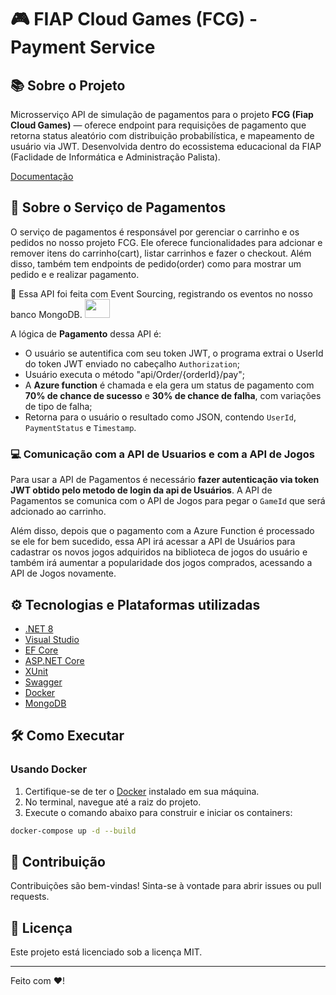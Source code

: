 # 🎮 FIAP Cloud Games (FCG) - Payment Service

## 📚 Sobre o Projeto

Microsserviço API de simulação de pagamentos para o projeto **FCG (Fiap Cloud Games)** — oferece endpoint para requisições de pagamento que retorna status aleatório com distribuição probabilística, e mapeamento de usuário via JWT.
Desenvolvida dentro do ecossistema educacional da FIAP (Faclidade de Informática e Administração Palista). 

[Documentação](https://www.notion.so/Fiap-Cloud-Games-FCG-1dea50ade75480e78653c05e2cca2193?pvs=4)

## :money_with_wings:  Sobre o Serviço de Pagamentos

O serviço de pagamentos é responsável por gerenciar o carrinho e os pedidos no nosso projeto FCG. Ele oferece funcionalidades para adcionar e remover itens do carrinho(cart), listar carrinhos e fazer o checkout. Além disso, também tem endpoints de pedido(order) como para mostrar um pedido e e realizar pagamento.

:space_invader: Essa API foi feita com Event Sourcing, registrando os eventos no nosso banco MongoDB. 
<img height="30" width="40" src="https://cdn.jsdelivr.net/gh/devicons/devicon@latest/icons/mongodb/mongodb-original.svg" />

A lógica de <B>Pagamento</b> dessa API é:
- O usuário se autentifica com seu token JWT, o programa extrai o UserId do token JWT enviado no cabeçalho `Authorization`;
- Usuário executa o método "api/Order/{orderId}/pay";
- A <b>Azure function</b> é chamada e ela gera um status de pagamento com **70% de chance de sucesso** e **30% de chance de falha**, com variações de tipo de falha;  
- Retorna para o usuário o resultado como JSON, contendo `UserId`, `PaymentStatus` e `Timestamp`.

### :computer: Comunicação com a API de Usuarios e com a API de Jogos

Para usar a API de Pagamentos é necessário <b>fazer autenticação via token JWT obtido pelo metodo de login da api de Usuários</b>. A API de Pagamentos se comunica com o API de Jogos para pegar o `GameId` que será adcionado ao carrinho. 

Além disso, depois que o pagamento com a Azure Function é processado se ele for bem sucedido, essa API irá acessar a API de Usuários para cadastrar os novos jogos adquiridos na biblioteca de jogos do usuário e também irá aumentar a popularidade dos jogos comprados, acessando a API de Jogos novamente.

## ⚙️ Tecnologias e Plataformas utilizadas

- [.NET 8](https://dotnet.microsoft.com/download/dotnet/8.0)
- [Visual Studio](https://visualstudio.microsoft.com/pt-br/)
- [EF Core](https://learn.microsoft.com/pt-br/ef/core/)
- [ASP.NET Core](https://learn.microsoft.com/en-us/aspnet/core/)
- [XUnit](https://xunit.net/)
- [Swagger](https://swagger.io/)
- [Docker](https://www.docker.com/)
- [MongoDB](https://www.mongodb.com/)

## 🛠️ Como Executar

### Usando Docker

1. Certifique-se de ter o [Docker](https://www.docker.com/get-started/) instalado em sua máquina.
2. No terminal, navegue até a raiz do projeto.
3. Execute o comando abaixo para construir e iniciar os containers:

```bash
docker-compose up -d --build
```

## 🤝 Contribuição

Contribuições são bem-vindas! Sinta-se à vontade para abrir issues ou pull requests.

## 📄 Licença

Este projeto está licenciado sob a licença MIT.

---

Feito com ❤️!
